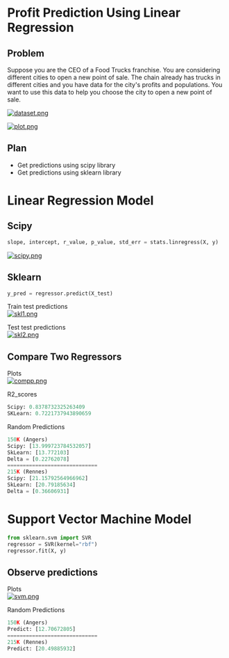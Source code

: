 # Profit Prediction Using Linear Regression

## Problem
Suppose you are the CEO of a Food Trucks franchise. You are considering different cities to open a new point of sale. The chain already has trucks in different cities and you have data for the city's profits and populations.
You want to use this data to help you choose the city to open a new point of sale.

[![dataset.png](https://i.postimg.cc/4yB2BTbQ/dataset.png)](https://postimg.cc/fSSvRpPV)

[![plot.png](https://i.postimg.cc/wBXVwp9R/plot.png)](https://postimg.cc/p9dzd3hP)

## Plan
* Get predictions using scipy library
* Get predictions using sklearn library
  
# Linear Regression Model

## Scipy
```python
slope, intercept, r_value, p_value, std_err = stats.linregress(X, y)
```
[![scipy.png](https://i.postimg.cc/qvfyS5bs/scipy.png)](https://postimg.cc/nCkXQ0tr)

## Sklearn
```python
y_pred = regressor.predict(X_test)
```

Train test predictions<br>
[![skl1.png](https://i.postimg.cc/N0xs8pP7/skl1.png)](https://postimg.cc/JyGCMc8G)

Test test predictions<br>
[![skl2.png](https://i.postimg.cc/fLrh5F7X/skl2.png)](https://postimg.cc/5YLG2sRN)

## Compare Two Regressors

Plots<br>
[![compp.png](https://i.postimg.cc/m2MtzNRV/compp.png)](https://postimg.cc/RNSM2tWn)

R2_scores
```python
Scipy: 0.8378732325263409
SKLearn: 0.7221737943890659
```

Random Predictions
```python
150K (Angers)
Scipy: [13.999723784532057]
SkLearn: [13.772103]
Delta = [0.22762078]
=============================
215K (Rennes)
Scipy: [21.15792564966962]
SkLearn: [20.79185634]
Delta = [0.36606931]
```

# Support Vector Machine Model

```python
from sklearn.svm import SVR
regressor = SVR(kernel="rbf")
regressor.fit(X, y)
```
## Observe predictions

Plots<br>
[![svm.png](https://i.postimg.cc/fL8dw11J/svm.png)](https://postimg.cc/WFJz8YNv)

Random Predictions
```python
150K (Angers)
Predict: [12.70672805]
=============================
215K (Rennes)
Predict: [20.49885932]
```
